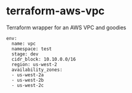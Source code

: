 # terraform-aws-vpc
Terraform wrapper for an AWS VPC and goodies 


```
env:
  name: vpc
  namespace: test
  stage: dev
  cidr_block: 10.10.0.0/16
  region: us-west-2
  availability_zones: 
  - us-west-2a 
  - us-west-2b
  - us-west-2c
```